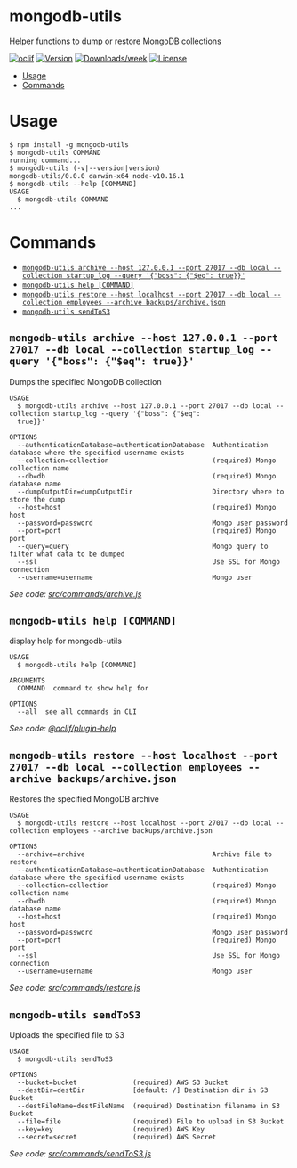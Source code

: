 mongodb-utils
=============

Helper functions to dump or restore MongoDB collections

[![oclif](https://img.shields.io/badge/cli-oclif-brightgreen.svg)](https://oclif.io)
[![Version](https://img.shields.io/npm/v/mongodb-utils.svg)](https://npmjs.org/package/mongodb-utils)
[![Downloads/week](https://img.shields.io/npm/dw/mongodb-utils.svg)](https://npmjs.org/package/mongodb-utils)
[![License](https://img.shields.io/npm/l/mongodb-utils.svg)](https://github.com/nzpopa/mongodb-utils/blob/master/package.json)

<!-- toc -->
* [Usage](#usage)
* [Commands](#commands)
<!-- tocstop -->
# Usage
<!-- usage -->
```sh-session
$ npm install -g mongodb-utils
$ mongodb-utils COMMAND
running command...
$ mongodb-utils (-v|--version|version)
mongodb-utils/0.0.0 darwin-x64 node-v10.16.1
$ mongodb-utils --help [COMMAND]
USAGE
  $ mongodb-utils COMMAND
...
```
<!-- usagestop -->
# Commands
<!-- commands -->
* [`mongodb-utils archive --host 127.0.0.1 --port 27017 --db local --collection startup_log --query '{"boss": {"$eq": true}}'`](#mongodb-utils-archive---host-127001---port-27017---db-local---collection-startup_log---query-boss-eq-true)
* [`mongodb-utils help [COMMAND]`](#mongodb-utils-help-command)
* [`mongodb-utils restore --host localhost --port 27017 --db local --collection employees --archive backups/archive.json`](#mongodb-utils-restore---host-localhost---port-27017---db-local---collection-employees---archive-backupsarchivejson)
* [`mongodb-utils sendToS3`](#mongodb-utils-sendtos3)

## `mongodb-utils archive --host 127.0.0.1 --port 27017 --db local --collection startup_log --query '{"boss": {"$eq": true}}'`

Dumps the specified MongoDB collection

```
USAGE
  $ mongodb-utils archive --host 127.0.0.1 --port 27017 --db local --collection startup_log --query '{"boss": {"$eq": 
  true}}'

OPTIONS
  --authenticationDatabase=authenticationDatabase  Authentication database where the specified username exists
  --collection=collection                          (required) Mongo collection name
  --db=db                                          (required) Mongo database name
  --dumpOutputDir=dumpOutputDir                    Directory where to store the dump
  --host=host                                      (required) Mongo host
  --password=password                              Mongo user password
  --port=port                                      (required) Mongo port
  --query=query                                    Mongo query to filter what data to be dumped
  --ssl                                            Use SSL for Mongo connection
  --username=username                              Mongo user
```

_See code: [src/commands/archive.js](https://github.com/nzpopa/mongodb-utils/blob/v0.0.0/src/commands/archive.js)_

## `mongodb-utils help [COMMAND]`

display help for mongodb-utils

```
USAGE
  $ mongodb-utils help [COMMAND]

ARGUMENTS
  COMMAND  command to show help for

OPTIONS
  --all  see all commands in CLI
```

_See code: [@oclif/plugin-help](https://github.com/oclif/plugin-help/blob/v2.2.1/src/commands/help.ts)_

## `mongodb-utils restore --host localhost --port 27017 --db local --collection employees --archive backups/archive.json`

Restores the specified MongoDB archive

```
USAGE
  $ mongodb-utils restore --host localhost --port 27017 --db local --collection employees --archive backups/archive.json

OPTIONS
  --archive=archive                                Archive file to restore
  --authenticationDatabase=authenticationDatabase  Authentication database where the specified username exists
  --collection=collection                          (required) Mongo collection name
  --db=db                                          (required) Mongo database name
  --host=host                                      (required) Mongo host
  --password=password                              Mongo user password
  --port=port                                      (required) Mongo port
  --ssl                                            Use SSL for Mongo connection
  --username=username                              Mongo user
```

_See code: [src/commands/restore.js](https://github.com/nzpopa/mongodb-utils/blob/v0.0.0/src/commands/restore.js)_

## `mongodb-utils sendToS3`

Uploads the specified file to S3

```
USAGE
  $ mongodb-utils sendToS3

OPTIONS
  --bucket=bucket              (required) AWS S3 Bucket
  --destDir=destDir            [default: /] Destination dir in S3 Bucket
  --destFileName=destFileName  (required) Destination filename in S3 Bucket
  --file=file                  (required) File to upload in S3 Bucket
  --key=key                    (required) AWS Key
  --secret=secret              (required) AWS Secret
```

_See code: [src/commands/sendToS3.js](https://github.com/nzpopa/mongodb-utils/blob/v0.0.0/src/commands/sendToS3.js)_
<!-- commandsstop -->

